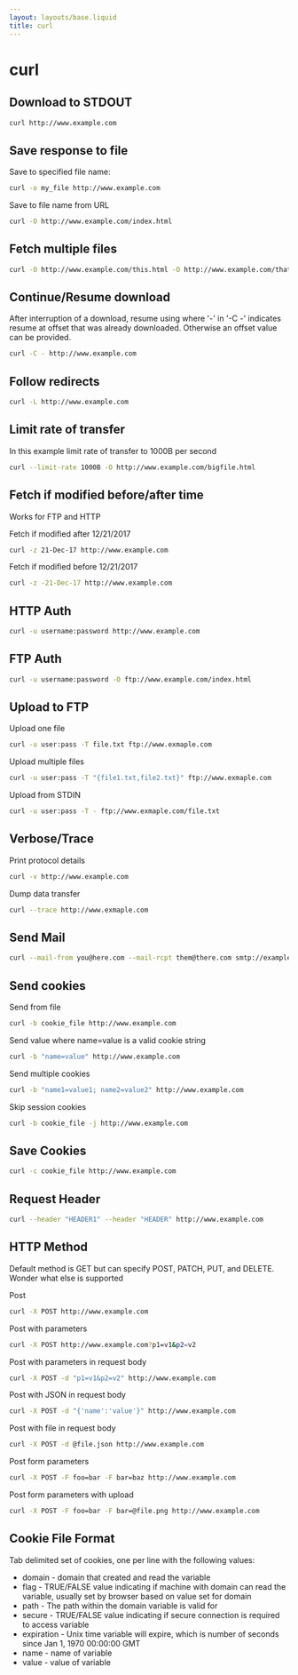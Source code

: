 ```yaml
---
layout: layouts/base.liquid
title: curl
---
```


# curl

## Download to STDOUT
```bash
curl http://www.example.com
```

## Save response to file
Save to specified file name:
```bash
curl -o my_file http://www.example.com
```

Save to file name from URL
```bash
curl -O http://www.example.com/index.html
```

## Fetch multiple files
```bash
curl -O http://www.example.com/this.html -O http://www.example.com/that.html
```

## Continue/Resume download
After interruption of a download, resume using where '-' in '-C -' indicates resume at offset that was already downloaded. Otherwise an offset value can be provided.
```bash
curl -C - http://www.example.com
```

## Follow redirects
```bash
curl -L http://www.example.com
```

## Limit rate of transfer
In this example limit rate of transfer to 1000B per second
```bash
curl --limit-rate 1000B -O http://www.example.com/bigfile.html
```

## Fetch if modified before/after time
Works for FTP and HTTP

Fetch if modified after 12/21/2017
```bash
curl -z 21-Dec-17 http://www.example.com
```

Fetch if modified before 12/21/2017
```bash
curl -z -21-Dec-17 http://www.example.com
```

## HTTP Auth
```bash
curl -u username:password http://www.example.com
```

## FTP Auth
```bash
curl -u username:password -O ftp://www.example.com/index.html
```

## Upload to FTP
Upload one file
```bash
curl -u user:pass -T file.txt ftp://www.exmaple.com
```

Upload multiple files
```bash
curl -u user:pass -T "{file1.txt,file2.txt}" ftp://www.exmaple.com
```

Upload from STDIN
```bash
curl -u user:pass -T - ftp://www.exmaple.com/file.txt
```

## Verbose/Trace
Print protocol details
```bash
curl -v http://www.example.com
```

Dump data transfer
```bash
curl --trace http://www.exmaple.com
```

## Send Mail
```bash
curl --mail-from you@here.com --mail-rcpt them@there.com smtp://example.com
```

## Send cookies
Send from file
```bash
curl -b cookie_file http://www.example.com
```

Send value where name=value is a valid cookie string
```bash
curl -b "name=value" http://www.example.com
```

Send multiple cookies
```bash
curl -b "name1=value1; name2=value2" http://www.example.com
```
Skip session cookies
```bash
curl -b cookie_file -j http://www.example.com
```

## Save Cookies
```bash
curl -c cookie_file http://www.example.com
```

## Request Header
```bash
curl --header "HEADER1" --header "HEADER" http://www.example.com
```

## HTTP Method
Default method is GET but can specify POST, PATCH, PUT, and DELETE.  Wonder what else is supported

Post
```bash
curl -X POST http://www.example.com
```

Post with parameters
```bash
curl -X POST http://www.example.com?p1=v1&p2=v2
```

Post with parameters in request body
```bash
curl -X POST -d "p1=v1&p2=v2" http://www.example.com
```

Post with JSON in request body
```bash
curl -X POST -d "{'name':'value'}" http://www.example.com
```

Post with file in request body
```bash
curl -X POST -d @file.json http://www.example.com
```

Post form parameters
```bash
curl -X POST -F foo=bar -F bar=baz http://www.example.com
```

Post form parameters with upload
```bash
curl -X POST -F foo=bar -F bar=@file.png http://www.example.com
```

## Cookie File Format
Tab delimited set of cookies, one per line with the following values:
* domain - domain that created and read the variable
* flag - TRUE/FALSE value indicating if machine with domain can read the variable, usually set by browser based on value set for domain
* path - The path within the domain variable is valid for
* secure - TRUE/FALSE value indicating if secure connection is required to access variable
* expiration - Unix time variable will expire, which is number of seconds since  Jan 1, 1970 00:00:00 GMT
* name - name of variable
* value - value of variable
